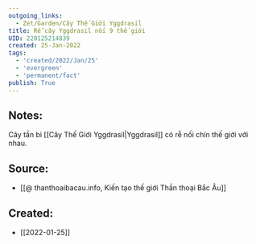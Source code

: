 ```yaml
---
outgoing_links:
  - Zet/Garden/Cây Thế Giới Yggdrasil
title: Rễ cây Yggdrasil nối 9 thế giới
UID: 220125214839
created: 25-Jan-2022
tags:
  - 'created/2022/Jan/25'
  - 'evergreen'
  - 'permanent/fact'
publish: True
---
```

## Notes:
Cây tần bì [[Cây Thế Giới Yggdrasil|Yggdrasil]] có rễ nối chín thế giới với nhau.

## Source:
- [[@ thanthoaibacau.info, Kiến tạo thế giới  Thần thoại Bắc Âu]]


## Created:
- [[2022-01-25]]
